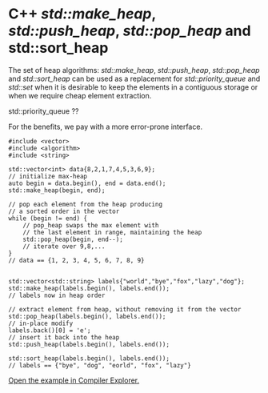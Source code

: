 # C++ *std::make_heap*, *std::push_heap*, *std::pop_heap* and std::sort_heap

The set of heap algorithms: *std::make_heap*, *std::push_heap*, *std::pop_heap* and *std::sort_heap* can be used as a replacement for *std::priority_queue*  and *std::set* when it is desirable to keep the elements in a contiguous storage or when we require cheap element extraction.

std::priority_queue ??



For the benefits, we pay with a more error-prone interface.

```
#include <vector>
#include <algorithm>
#include <string>

std::vector<int> data{8,2,1,7,4,5,3,6,9};
// initialize max-heap
auto begin = data.begin(), end = data.end();
std::make_heap(begin, end);

// pop each element from the heap producing
// a sorted order in the vector
while (begin != end) {
    // pop_heap swaps the max element with 
    // the last element in range, maintaining the heap
    std::pop_heap(begin, end--);
    // iterate over 9,8,...
}
// data == {1, 2, 3, 4, 5, 6, 7, 8, 9}


std::vector<std::string> labels{"world","bye","fox","lazy","dog"};
std::make_heap(labels.begin(), labels.end());
// labels now in heap order

// extract element from heap, without removing it from the vector
std::pop_heap(labels.begin(), labels.end());
// in-place modify
labels.back()[0] = 'e';
// insert it back into the heap
std::push_heap(labels.begin(), labels.end());

std::sort_heap(labels.begin(), labels.end());
// labels == {"bye", "dog", "eorld", "fox", "lazy"}
```

[Open the example in Compiler Explorer.](https://compiler-explorer.com/z/rbdG63asn)